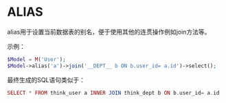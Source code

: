 # ALIAS

alias用于设置当前数据表的别名，便于使用其他的连贯操作例如join方法等。

示例：

```php
$Model = M('User');
$Model->alias('a')->join('__DEPT__ b ON b.user_id= a.id')->select();
```

最终生成的SQL语句类似于：

```php
SELECT * FROM think_user a INNER JOIN think_dept b ON b.user_id= a.id
```

